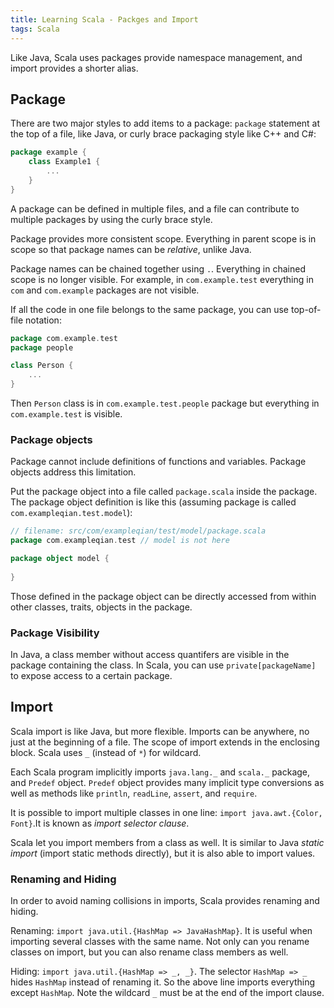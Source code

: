 ```yaml
---
title: Learning Scala - Packges and Import
tags: Scala
---
```



Like Java, Scala uses packages provide namespace management, and import provides a shorter alias.

## Package
There are two major styles to add items to a package: `package` statement at the top of a file, like Java, or curly brace packaging style like C++ and C#:
```scala
package example {
	class Example1 {
		...
	}
}
```

A package can be defined in multiple files, and a file can contribute to multiple packages by using the curly brace style.

Package provides more consistent scope. Everything in parent scope is in scope so that package names can be *relative*, unlike Java.

Package names can be chained together using `.`. Everything in chained scope is no longer visible. For example, in `com.example.test` everything in `com` and `com.example` packages are not visible.

If all the code in one file belongs to the same package, you can use top-of-file notation:

```scala
package com.example.test
package people

class Person {
	...
}
```

Then `Person` class is in `com.example.test.people` package but everything in `com.example.test` is visible.

### Package objects
Package cannot include definitions of functions and variables. Package objects address this limitation.

Put the package object into a file called `package.scala` inside the package. The package object definition is like this (assuming package is called `com.exampleqian.test.model`):

```scala
// filename: src/com/exampleqian/test/model/package.scala
package com.exampleqian.test // model is not here

package object model {
    
}
```
Those defined in the package object can be directly accessed from within other classes, traits, objects in the package.

### Package Visibility
In Java, a class member without access quantifers are visible in the package containing the class. In Scala, you can use `private[packageName]` to expose access to a certain package.

## Import
Scala import is like Java, but more flexible. Imports can be anywhere, no just at the beginning of a file. The scope of import extends in the enclosing block. Scala uses `_` (instead of `*`) for wildcard.

Each Scala program implicitly imports `java.lang._` and `scala._` package, and `Predef` object. `Predef` object provides many implicit type conversions as well as methods like `println`, `readLine`, `assert`, and `require`.

It is possible to import multiple classes in one line: `import java.awt.{Color, Font}`.It is known as *import selector clause*.

Scala let you import members from a class as well. It is similar to Java *static import* (import static methods directly), but it is also able to import values.

### Renaming and Hiding
In order to avoid naming collisions in imports, Scala provides renaming and hiding.

Renaming: `import java.util.{HashMap => JavaHashMap}`. It is useful when importing several classes with the same name. Not only can you rename classes on import, but you can also rename class members as well.

Hiding: `import java.util.{HashMap => _, _}`. The selector `HashMap => _` hides `HashMap` instead of renaming it. So the above line imports everything except `HashMap`. Note the wildcard `_` must be at the end of the import clause.
